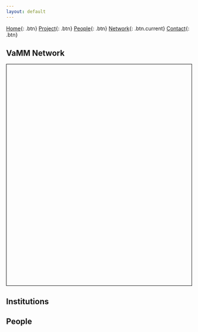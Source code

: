 ```yaml
---
layout: default
---
```


<style>
svg{
    width:100%; 
    height:600px;
    border: solid 1px black;
}
svg>g{
 width:100%;
}

button.btn.active {
    color: rgba(234, 118, 0, 0.8);
    text-decoration: none;
    background-color: rgba(255, 255, 255, 0.2);
    border-color: rgba(234, 118, 0, 0.8);
}

button.btn{
    color: #000;
    background-color: rgba(0, 0, 0, 0.08);
    border-color: rgba(255, 255, 255, 0.2);
    transition: color 0.2s, background-color 0.2s, border-color 0.2s;
    transition-property: color, background-color, border-color;
    transition-duration: 0.2s, 0.2s, 0.2s;
    transition-timing-function: ease, ease, ease;
    transition-delay: 0s, 0s, 0s;
    margin: 0.5rem;
}
#tags, #pins{
    margin: 0 -0.5rem 1em;
}

g {
  stroke: #999;
}

.links line {
  stroke: #999;
  stroke-opacity: 0.6;
}

.nodes circle {
  stroke: #999;
  stroke-width: 1.5px;
}

text {
  font-size: 15px;
  font-weight:lighter;
  fill: #999;
}
div.active{
  display:block;
}
g.active {
  stroke: black;
}
g.active circle {
  stroke: #000;
  stroke-width: 1.5px;
  r: 12;
}

g.active text{
  fill: #000;
}
.links line.active {
  stroke: #000;
  stroke-opacity: 1;
}

g.nodes:hover{
    cursor: pointer;
}

</style>

[Home](index.html){: .btn}
[Project](project.html){: .btn}
[People](people.html){: .btn}
[Network](network.html){: .btn.current}
[Contact](contact.html){: .btn}

## VaMM Network
  <div id="library">
    <svg></svg>
  </div>

## Institutions
  <div id="tags"></div>

## People
  <div id="pins"></div>
  <div id="" class="library-info">
    <div class="description"></div>
  </div>

<script src="assets/js/d3.min.js"></script>
<script src="assets/js/u10.js"></script>

